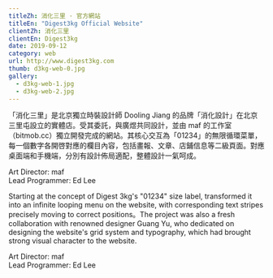 ```yaml
---
titleZh: 消化三里 · 官方網站
titleEn: "Digest3kg Official Website"
clientZh: 消化三里
clientEn: Digest3kg
date: 2019-09-12
category: web
url: http://www.digest3kg.com
thumb: d3kg-web-0.jpg
gallery:
  - d3kg-web-1.jpg
  - d3kg-web-2.jpg
---
```


「消化三里」是北京獨立時裝設計師 Dooling Jiang 的品牌「消化設計」在北京三里屯設立的實體店。受其委託，與廣煜共同設計，並由 maf 的工作室（bitmob.cc）獨立開發完成的網站。其核心交互為「01234」的無限循環菜單，每一個數字各開啓對應的欄目內容，包括畫報、文章、店鋪信息等二級頁面。對應桌面端和手機端，分別有設計佈局適配，整體設計一氣呵成。

Art Director: maf<br/>
Lead Programmer: Ed Lee

<!-- lang -->

Starting at the concept of Digest 3kg's "01234" size label, transformed it into an infinite looping menu on the website, with corresponding text stripes precisely moving to correct positions。The project was also a fresh collaboration with renowned designer Guang Yu, who dedicated on designing the website's grid system and typography, which had brought strong visual character to the website.

Art Director: maf<br/>
Lead Programmer: Ed Lee
